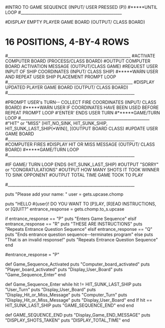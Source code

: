 #INTRO TO GAME SEQUENCE (INPUT/ USER PRESSED (P))
  #*****UNTIL LOOP
#___________________________________________________

#DISPLAY EMPTY PLAYER GAME BOARD (OUTPUT/ CLASS BOARD)
  # 16 POSITIONS, 4-BY-4 ROWS
#______________________________________________________________
#ACTIVATE COMPUTER BOARD (PROCESS/CLASS BOARD)
  #OUTPUT COMPUTER BOARD ACTIVATION MESSAGE (OUTPUT/CLASS GAME)
    #REQUEST USER INPUT OF SHIP COORDINATES (INPUT/ CLASS SHIP)
      #*****WARN USER AND REPEAT USER SHIP PLACEMENT PROMPT LOOP
#_______________________________________________________________
#DISPLAY UPDATED PLAYER GAME BOARD (OUTPUT/ CLASS BOARD)
#________________________________________________________________

#PROMPT USER's TURN-- COLLECT FIRE COORDINATES (INPUT/ CLASS BOARD)
  #*****WARN USER IF COORDINATES HAVE BEEN USED BEFORE REPEAT PROMPT LOOP
  #'ENTER' ENDS USER TURN
  #******GAME/TURN LOOP
#_________________________________________________________________
#"HIT" or "MISS" [HIT_NO_SINK, HIT_SUNK_SHIP, HIT_SUNK_LAST_SHIP(*WIN)], ](OUTPUT BOARD CLASS)
  #UPDATE USER GAME BOARD
#________________________________________________________________
#COMPUTER FIRES
  #DISPLAY HIT OR MISS MESSAGE (OUTPUT/ CLASS BOARD)
  #*****GAME/TURN LOOP
#________________________________________________________________

#IF GAME/ TURN LOOP ENDS (HIT_SUNK_LAST_SHIP)
  #OUTPUT "SORRY" or "CONGRATULATIONS"
  #OUTPUT HOW MANY SHOTS IT TOOK WINNER TO SINK OPPONENT
  #OUTPUT TOTAL TIME GAME TOOK TO PLAY

#________________________________________________________________


  puts "Please add your name: "
  user = gets.upcase.chomp

  puts "HELLO #{user}! DO YOU WANT TO [P]LAY, [R]EAD INSTRUCTIONS, or [Q]UIT?"
  entrance_response = gets.chomp.to_s.upcase


  if entrance_response == "P"
    puts "Enters Game Sequence"
  elsif entrance_response == "R"
    puts "THESE ARE INSTRUCTIONS"
    puts "Repeats Entrance Question Sequence"
  elsif entrance_response == "Q"
    puts "Ends entrance question sequence--terminates program"
  else
    puts "That is an invalid response!"
    puts "Repeats Entrance Question Sequence"
  end

  #entrance_response = "P"

  def Game_Sequence_Activated
    puts "Computer_board_activated"
    puts "Player_board_activated"
    puts "Display_User_Board"
    puts "Game_Sequence_Enter"
  end

  def Game_Sequence_Enter
    while hit != HIT_SUNK_LAST_SHIP
      puts "User_Turn"
      puts "Display_User_Board"
      puts "Display_Hit_or_Miss_Message"
      puts "Computer_Turn"
      puts "Display_Hit_or_Miss_Message"
      puts "Display_User_Board"
    end
    If hit == HIT_SUNK_LAST_SHIP
    puts "GAME_SEQUENCE_END"
    end
  end

  def GAME_SEQUENCE_END
    puts "Display_Game_END_MESSAGE"
    puts "DISPLAY_SHOTS_TAKEN"
    puts "DISPLAY_TOTAL_TIME"
  end
